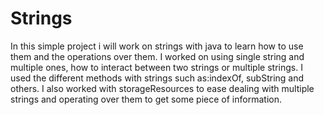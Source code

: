 # Strings
In this simple project i will work on strings with java to learn how to use them and the operations over them.
I worked on using single string and multiple ones, how to interact between two strings or multiple strings. 
I used the different methods with strings such as:indexOf, subString and others.
I also worked with storageResources to ease dealing with multiple strings and operating over them to get some piece of information.
